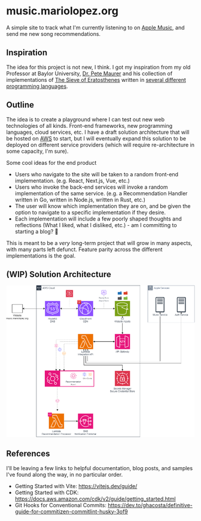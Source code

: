 # music.mariolopez.org

A simple site to track what I'm currently listening to on [Apple Music](https://www.apple.com/apple-music/), and send me new song recommendations.

## Inspiration

The idea for this project is not new, I think. I got my inspiration from my old Professor at Baylor University, [Dr. Pete Maurer](https://onlinecs.baylor.edu/faculty/dr-pete-maurer) and his collection of implementations of [The Sieve of Eratosthenes](https://en.wikipedia.org/wiki/Sieve_of_Eratosthenes) written in [several different programming languages](http://cs.ecs.baylor.edu/~maurer/SieveE/).

## Outline

The idea is to create a playground where I can test out new web technologies of all kinds. Front-end frameworks, new programming languages, cloud services, etc. I have a draft solution architecture that will be hosted on [AWS](https://aws.amazon.com/) to start, but I will eventually expand this solution to be deployed on different service providers (which will require re-architecture in some capacity, I'm sure).

Some cool ideas for the end product

- Users who navigate to the site will be taken to a random front-end implementation. (e.g. React, Next.js, Vue, etc.)
- Users who invoke the back-end services will invoke a random implementation of the same service. (e.g. a Recommendation Handler written in Go, written in Node.js, written in Rust, etc.)
- The user will know which implementation they are on, and be given the option to navigate to a specific implementation if they desire.
- Each implementation will include a few poorly shaped thoughts and reflections (What I liked, what I disliked, etc.) - am I committing to starting a blog? 🤔

This is meant to be a _very_ long-term project that will grow in many aspects, with many parts left defunct. Feature parity across the different implementations is the goal.

## (WIP) Solution Architecture

![Draft Solution Architecture](./docs/Solution%20Architecture%20(AWS).png)

## References

I'll be leaving a few links to helpful documentation, blog posts, and samples I've found along the way, in no particular order.

- Getting Started with Vite: <https://vitejs.dev/guide/>
- Getting Started with CDK: <https://docs.aws.amazon.com/cdk/v2/guide/getting_started.html>
- Git Hooks for Conventional Commits: <https://dev.to/ghacosta/definitive-guide-for-commitizen-commitlint-husky-3of9>
